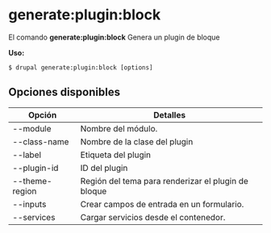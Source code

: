 # generate:plugin:block
El comando **generate:plugin:block** Genera un plugin de bloque

**Uso:**
```
$ drupal generate:plugin:block [options] 
```

## Opciones disponibles
Opción | Detalles
-------|-------------
--module | Nombre del módulo.
--class-name | Nombre de la clase del plugin
--label | Etiqueta del plugin
--plugin-id | ID del plugin
--theme-region | Región del tema para renderizar el plugin de bloque
--inputs | Crear campos de entrada en un formulario.
--services | Cargar servicios desde el contenedor.
